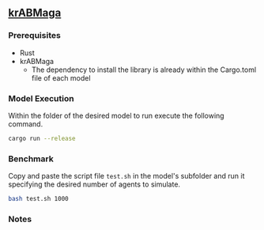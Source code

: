 ## [krABMaga](https://krabmaga.github.io/)

### Prerequisites
- Rust
- krABMaga 
  - The dependency to install the library is already within the Cargo.toml file of each model

### Model Execution
Within the folder of the desired model to run execute the following command.

```bash
cargo run --release
```

### Benchmark
Copy and paste the script file `test.sh` in the model's subfolder and run it specifying the desired number of agents to simulate.

```bash
bash test.sh 1000
```

### Notes
